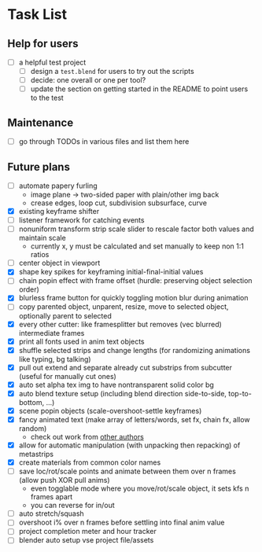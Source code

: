 # Task List

## Help for users
- [ ] a helpful test project
	- [ ] design a `test.blend` for users to try out the scripts
	- [ ] decide: one overall or one per tool?
	- [ ] update the section on getting started in the README to point users to the test

## Maintenance
- [ ] go through TODOs in various files and list them here

## Future plans
- [ ] automate papery furling
	- image plane -> two-sided paper with plain/other img back
	- crease edges, loop cut, subdivision subsurface, curve
- [X] existing keyframe shifter
- [ ] listener framework for catching events
- [ ] nonuniform transform strip scale slider to rescale factor both values and maintain scale
	- currently x, y must be calculated and set manually to keep non 1:1 ratios
- [ ] center object in viewport
- [X] shape key spikes for keyframing initial-final-initial values
- [ ] chain popin effect with frame offset (hurdle: preserving object selection order)
- [X] blurless frame button for quickly toggling motion blur during animation
- [ ] copy parented object, unparent, resize, move to selected object, optionally parent to selected
- [X] every other cutter: like framesplitter but removes (vec blurred) intermediate frames
- [X] print all fonts used in anim text objects
- [X] shuffle selected strips and change lengths (for randomizing animations like typing, bg talking)
- [X] pull out extend and separate already cut substrips from subcutter (useful for manually cut ones)
- [X] auto set alpha tex img to have nontransparent solid color bg
- [X] auto blend texture setup (including blend direction side-to-side, top-to-bottom, ...)
- [X] scene popin objects (scale-overshoot-settle keyframes)
- [X] fancy animated text (make array of letters/words, set fx, chain fx, allow random)
	- check out work from [other authors](https://gitlab.com/bkurdali/blender-addon-experiments/blob/master/text_fx.py)
- [X] allow for automatic manipulation (with unpacking then repacking) of metastrips
- [X] create materials from common color names
- [ ] save loc/rot/scale points and animate between them over n frames (allow push XOR pull anims)
	- even togglable mode where you move/rot/scale object, it sets kfs n frames apart
	- you can reverse for in/out
- [ ] auto stretch/squash
- [ ] overshoot i% over n frames before settling into final anim value
- [ ] project completion meter and hour tracker
- [ ] blender auto setup vse project file/assets
